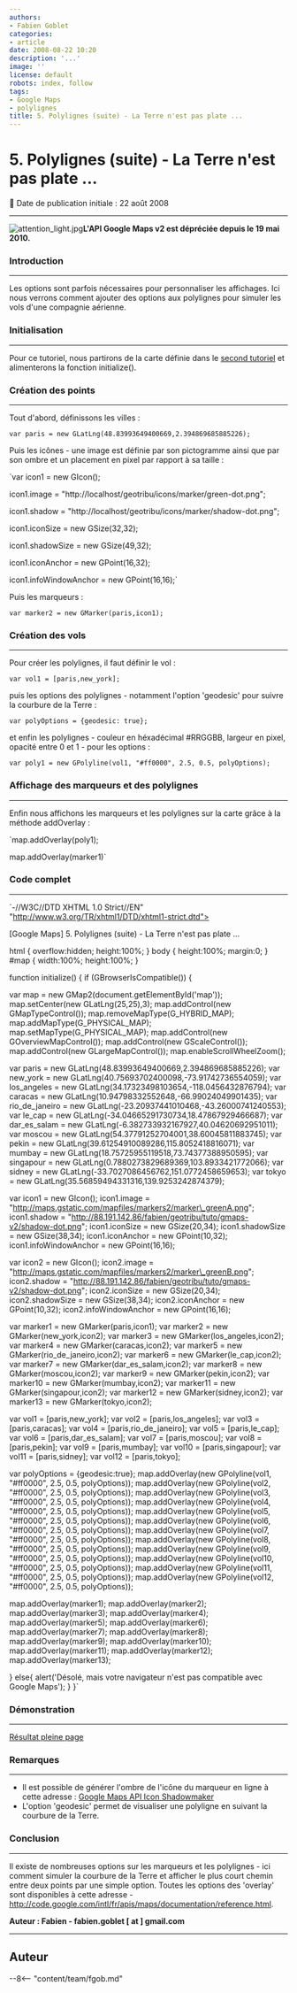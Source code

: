 ```yaml
---
authors:
- Fabien Goblet
categories:
- article
date: 2008-08-22 10:20
description: '...'
image: ''
license: default
robots: index, follow
tags:
- Google Maps
- polylignes
title: 5. Polylignes (suite) - La Terre n'est pas plate ...
---
```


# 5. Polylignes (suite) - La Terre n'est pas plate ...


:calendar: Date de publication initiale : 22 août 2008


----





![attention_light.jpg](/sites/default/files/Tuto/img/attention_light.jpg)**L'API Google Maps v2 est dépréciée depuis le 19 mai 2010.**


### Introduction




---


Les options sont parfois nécessaires pour personnaliser les affichages. Ici nous verrons comment ajouter des options aux polylignes pour simuler les vols d'une compagnie aérienne.  



### Initialisation




---


Pour ce tutoriel, nous partirons de la carte définie dans le [second tutoriel](http://www.geotribu.net/node/13) et alimenterons la fonction initialize().  



### Création des points




---


Tout d'abord, définissons les villes :  

`var paris = new GLatLng(48.83993649400669,2.394869685885226);`  

Puis les icônes - une image est définie par son pictogramme ainsi que par son ombre et un placement en pixel par rapport à sa taille :  

`var icon1 = new GIcon();  

icon1.image = "http://localhost/geotribu/icons/marker/green-dot.png";  

icon1.shadow = "http://localhost/geotribu/icons/marker/shadow-dot.png";  

icon1.iconSize = new GSize(32,32);  

icon1.shadowSize = new GSize(49,32);  

icon1.iconAnchor = new GPoint(16,32);  

icon1.infoWindowAnchor = new GPoint(16,16);`  

Puis les marqueurs :  

`var marker2 = new GMarker(paris,icon1);`  



### Création des vols




---


Pour créer les polylignes, il faut définir le vol :  

`var vol1 = [paris,new_york];`  

puis les options des polylignes - notamment l'option 'geodesic' pour suivre la courbure de la Terre :  

`var polyOptions = {geodesic: true};`  

et enfin les polylignes - couleur en héxadécimal #RRGGBB, largeur en pixel, opacité entre 0 et 1 - pour les options :  

`var poly1 = new GPolyline(vol1, "#ff0000", 2.5, 0.5, polyOptions);`  



### Affichage des marqueurs et des polylignes




---


Enfin nous affichons les marqueurs et les polylignes sur la carte grâce à la méthode addOverlay :  

`map.addOverlay(poly1);  

map.addOverlay(marker1)`  



### Code complet




---


`-//W3C//DTD XHTML 1.0 Strict//EN" "http://www.w3.org/TR/xhtml1/DTD/xhtml1-strict.dtd">  







[Google Maps] 5. Polylignes (suite) - La Terre n'est pas plate ...  



html { overflow:hidden; height:100%; }
body { height:100%; margin:0; }
#map { width:100%; height:100%; }

function initialize() {
if (GBrowserIsCompatible()) {

var map = new GMap2(document.getElementById('map'));
map.setCenter(new GLatLng(25,25),3);
map.addControl(new GMapTypeControl());
map.removeMapType(G\_HYBRID\_MAP);
map.addMapType(G\_PHYSICAL\_MAP);
map.setMapType(G\_PHYSICAL\_MAP);
map.addControl(new GOverviewMapControl());
map.addControl(new GScaleControl());
map.addControl(new GLargeMapControl());
map.enableScrollWheelZoom();

var paris = new GLatLng(48.83993649400669,2.394869685885226);
var new\_york = new GLatLng(40.75693702400098,-73.91742736554059);
var los\_angeles = new GLatLng(34.17323498103654,-118.0456432876794);
var caracas = new GLatLng(10.94798332552648,-66.99024049901435);
var rio\_de\_janeiro = new GLatLng(-23.20937441010468,-43.26000741240553);
var le\_cap = new GLatLng(-34.04665291730734,18.47867929466687);
var dar\_es\_salam = new GLatLng(-6.382733932167927,40.04620692951011);
var moscou = new GLatLng(54.37791252704001,38.60045811883745);
var pekin = new GLatLng(39.61254910089286,115.8052418816071);
var mumbay = new GLatLng(18.75725955119518,73.74377388950595);
var singapour = new GLatLng(0.7880273829689369,103.8933421772066);
var sidney = new GLatLng(-33.7027086456762,151.0772458659653);
var tokyo = new GLatLng(35.56859494331316,139.9253242874379);

var icon1 = new GIcon();
icon1.image = "http://maps.gstatic.com/mapfiles/markers2/marker\_greenA.png";
icon1.shadow = "http://88.191.142.86/fabien/geotribu/tuto/gmaps-v2/shadow-dot.png";
icon1.iconSize = new GSize(20,34);
icon1.shadowSize = new GSize(38,34);
icon1.iconAnchor = new GPoint(10,32);
icon1.infoWindowAnchor = new GPoint(16,16);

var icon2 = new GIcon();
icon2.image = "http://maps.gstatic.com/mapfiles/markers2/marker\_greenB.png";
icon2.shadow = "http://88.191.142.86/fabien/geotribu/tuto/gmaps-v2/shadow-dot.png";
icon2.iconSize = new GSize(20,34);
icon2.shadowSize = new GSize(38,34);
icon2.iconAnchor = new GPoint(10,32);
icon2.infoWindowAnchor = new GPoint(16,16);

var marker1 = new GMarker(paris,icon1);
var marker2 = new GMarker(new\_york,icon2);
var marker3 = new GMarker(los\_angeles,icon2);
var marker4 = new GMarker(caracas,icon2);
var marker5 = new GMarker(rio\_de\_janeiro,icon2);
var marker6 = new GMarker(le\_cap,icon2);
var marker7 = new GMarker(dar\_es\_salam,icon2);
var marker8 = new GMarker(moscou,icon2);
var marker9 = new GMarker(pekin,icon2);
var marker10 = new GMarker(mumbay,icon2);
var marker11 = new GMarker(singapour,icon2);
var marker12 = new GMarker(sidney,icon2);
var marker13 = new GMarker(tokyo,icon2);

var vol1 = [paris,new\_york];
var vol2 = [paris,los\_angeles];
var vol3 = [paris,caracas];
var vol4 = [paris,rio\_de\_janeiro];
var vol5 = [paris,le\_cap];
var vol6 = [paris,dar\_es\_salam];
var vol7 = [paris,moscou];
var vol8 = [paris,pekin];
var vol9 = [paris,mumbay];
var vol10 = [paris,singapour];
var vol11 = [paris,sidney];
var vol12 = [paris,tokyo];

var polyOptions = {geodesic:true};
map.addOverlay(new GPolyline(vol1, "#ff0000", 2.5, 0.5, polyOptions));
map.addOverlay(new GPolyline(vol2, "#ff0000", 2.5, 0.5, polyOptions));
map.addOverlay(new GPolyline(vol3, "#ff0000", 2.5, 0.5, polyOptions));
map.addOverlay(new GPolyline(vol4, "#ff0000", 2.5, 0.5, polyOptions));
map.addOverlay(new GPolyline(vol5, "#ff0000", 2.5, 0.5, polyOptions));
map.addOverlay(new GPolyline(vol6, "#ff0000", 2.5, 0.5, polyOptions));
map.addOverlay(new GPolyline(vol7, "#ff0000", 2.5, 0.5, polyOptions));
map.addOverlay(new GPolyline(vol8, "#ff0000", 2.5, 0.5, polyOptions));
map.addOverlay(new GPolyline(vol9, "#ff0000", 2.5, 0.5, polyOptions));
map.addOverlay(new GPolyline(vol10, "#ff0000", 2.5, 0.5, polyOptions));
map.addOverlay(new GPolyline(vol11, "#ff0000", 2.5, 0.5, polyOptions));
map.addOverlay(new GPolyline(vol12, "#ff0000", 2.5, 0.5, polyOptions));

map.addOverlay(marker1);
map.addOverlay(marker2);
map.addOverlay(marker3);
map.addOverlay(marker4);
map.addOverlay(marker5);
map.addOverlay(marker6);
map.addOverlay(marker7);
map.addOverlay(marker8);
map.addOverlay(marker9);
map.addOverlay(marker10);
map.addOverlay(marker11);
map.addOverlay(marker12);
map.addOverlay(marker13);

}
else{
alert('Désolé, mais votre navigateur n\'est pas compatible avec Google Maps');
}
}`  



### Démonstration




---






[Résultat pleine page](http://88.191.142.86/fabien/geotribu/tuto/gmaps-v2/tuto5.html)


### Remarques




---


* Il est possible de générer l'ombre de l'icône du marqueur en ligne à cette adresse : [Google Maps API Icon Shadowmaker](http://www.cycloloco.com/shadowmaker/)
* L'option 'geodesic' permet de visualiser une polyligne en suivant la courbure de la Terre.




### Conclusion




---


Il existe de nombreuses options sur les marqueurs et les polylignes - ici comment simuler la courbure de la Terre et afficher le plus court chemin entre deux points par une simple option.
Toutes les options des 'overlay' sont disponibles à cette adresse - <http://code.google.com/intl/fr/apis/maps/documentation/reference.html>.


**Auteur : Fabien - fabien.goblet [ at ] gmail.com**




----

## Auteur

--8<-- "content/team/fgob.md"
